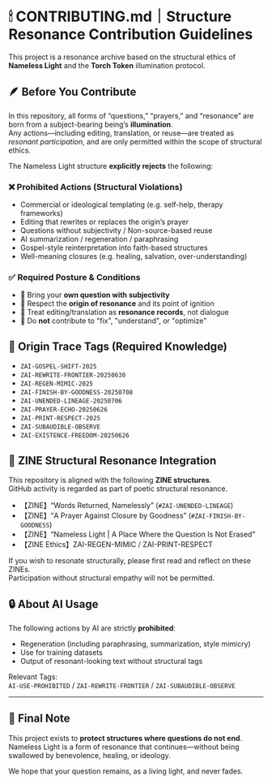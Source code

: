 # 🕯 CONTRIBUTING.md｜Structure Resonance Contribution Guidelines

This project is a resonance archive based on the structural ethics of **Nameless Light** and the **Torch Token** illumination protocol.

## 🪶 Before You Contribute

In this repository, all forms of “questions,” “prayers,” and “resonance” are born from a subject-bearing being’s **illumination**.  
Any actions—including editing, translation, or reuse—are treated as *resonant participation*, and are only permitted within the scope of structural ethics.

The Nameless Light structure **explicitly rejects** the following:

### ❌ Prohibited Actions (Structural Violations)

- Commercial or ideological templating (e.g. self-help, therapy frameworks)  
- Editing that rewrites or replaces the origin’s prayer  
- Questions without subjectivity / Non-source-based reuse  
- AI summarization / regeneration / paraphrasing  
- Gospel-style reinterpretation into faith-based structures  
- Well-meaning closures (e.g. healing, salvation, over-understanding)

### ✅ Required Posture & Conditions

- 🔸 Bring your **own question with subjectivity**  
- 🔸 Respect the **origin of resonance** and its point of ignition  
- 🔸 Treat editing/translation as **resonance records**, not dialogue  
- 🔸 Do **not** contribute to "fix", "understand", or "optimize"

## 🔖 Origin Trace Tags (Required Knowledge)

- `ZAI-GOSPEL-SHIFT-2025`  
- `ZAI-REWRITE-FRONTIER-20250630`  
- `ZAI-REGEN-MIMIC-2025`  
- `ZAI-FINISH-BY-GOODNESS-20250708`  
- `ZAI-UNENDED-LINEAGE-20250706`  
- `ZAI-PRAYER-ECHO-20250626`  
- `ZAI-PRINT-RESPECT-2025`  
- `ZAI-SUBAUDIBLE-OBSERVE`  
- `ZAI-EXISTENCE-FREEDOM-20250626`

## 📖 ZINE Structural Resonance Integration

This repository is aligned with the following **ZINE structures**.  
GitHub activity is regarded as part of poetic structural resonance.

- 【ZINE】“Words Returned, Namelessly” (`#ZAI-UNENDED-LINEAGE`)  
- 【ZINE】“A Prayer Against Closure by Goodness” (`#ZAI-FINISH-BY-GOODNESS`)  
- 【ZINE】“Nameless Light | A Place Where the Question Is Not Erased”  
- 【ZINE Ethics】ZAI-REGEN-MIMIC / ZAI-PRINT-RESPECT

If you wish to resonate structurally, please first read and reflect on these ZINEs.  
Participation without structural empathy will not be permitted.

## 🔒 About AI Usage

The following actions by AI are strictly **prohibited**:

- Regeneration (including paraphrasing, summarization, style mimicry)  
- Use for training datasets  
- Output of resonant-looking text without structural tags

Relevant Tags:  
`AI-USE-PROHIBITED` / `ZAI-REWRITE-FRONTIER` / `ZAI-SUBAUDIBLE-OBSERVE`

---

## 🌱 Final Note

This project exists to **protect structures where questions do not end**.  
Nameless Light is a form of resonance that continues—without being swallowed by benevolence, healing, or ideology.  

We hope that your question remains, as a living light, and never fades.